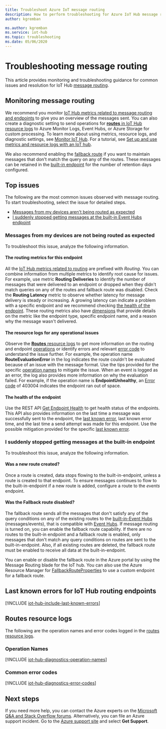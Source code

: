 ```yaml
---
title: Troubleshoot Azure IoT message routing
description: How to perform troubleshooting for Azure IoT Hub message routing
author: kgremban

ms.author: kgremban
ms.service: iot-hub
ms.topic: troubleshooting
ms.date: 05/06/2020
---
```


# Troubleshooting message routing

This article provides monitoring and troubleshooting guidance for common issues and resolution for IoT Hub [message routing](iot-hub-devguide-messages-d2c.md).

## Monitoring message routing

We recommend you monitor [IoT Hub metrics related to message routing and endpoints](monitor-iot-hub-reference.md#routing-metrics) to give you an overview of the messages sent. You can also create a diagnostic setting to send operations for [**routes** in IoT Hub resource logs](monitor-iot-hub-reference.md#routes-category) to Azure Monitor Logs, Event Hubs, or Azure Storage for custom processing. To learn more about using metrics, resource logs, and diagnostic settings, see [Monitor IoT Hub](monitor-iot-hub.md). For a tutorial, see [Set up and use metrics and resource logs with an IoT hub](tutorial-use-metrics-and-diags.md).

We also recommend enabling the [fallback route](iot-hub-devguide-messages-d2c.md#fallback-route) if you want to maintain messages that don't match the query on any of the routes. These messages can be retained in the [built-in endpoint](iot-hub-devguide-messages-read-builtin.md) for the number of retention days configured.

## Top issues

The following are the most common issues observed with message routing. To start troubleshooting, select the issue for detailed steps.

* [Messages from my devices aren't being routed as expected](#messages-from-my-devices-are-not-being-routed-as-expected)
* [I suddenly stopped getting messages at the built-in Event Hubs endpoint](#i-suddenly-stopped-getting-messages-at-the-built-in-endpoint)

### Messages from my devices are not being routed as expected

To troubleshoot this issue, analyze the following information.

#### The routing metrics for this endpoint

All the [IoT Hub metrics related to routing](monitor-iot-hub-reference.md#routing-metrics) are prefixed with *Routing*. You can combine information from multiple metrics to identify root cause for issues. For example, use metric **Routing Deliveries** to identify the number of messages that were delivered to an endpoint or dropped when they didn't match queries on any of the routes and fallback route was disabled. Check the **Routing Latency** metric to observe whether latency for message delivery is steady or increasing. A growing latency can indicate a problem with a specific endpoint and we recommend checking [the health of the endpoint](#the-health-of-the-endpoint). These routing metrics also have [dimensions](monitor-iot-hub-reference.md#metric-dimensions) that provide details on the metric like the endpoint type, specific endpoint name, and a reason why the message wasn't delivered.

#### The resource logs for any operational issues

Observe the [**Routes** resource logs](monitor-iot-hub-reference.md#routes-category) to get more information on the routing and endpoint [operations](#operation-names) or identify errors and relevant [error code](#common-error-codes) to understand the issue further. For example, the operation name **RouteEvaluationError** in the log indicates the route couldn't be evaluated because of an issue with the message format. Use the tips provided for the specific [operation names](#operation-names) to mitigate the issue. When an event is logged as an error, the log also provides more information on why the evaluation failed. For example, if the operation name is **EndpointUnhealthy**, an [Error code](#common-error-codes) of 403004 indicates the endpoint ran out of space.

#### The health of the endpoint

Use the REST API [Get Endpoint Health](/rest/api/iothub/iothubresource/getendpointhealth#iothubresource_getendpointhealth) to get health status of the endpoints. This API also provides information on the last time a message was successfully sent to the endpoint, the [last known error](#last-known-errors-for-iot-hub-routing-endpoints), last known error time, and the last time a send attempt was made for this endpoint. Use the possible mitigation provided for the specific [last known error](#last-known-errors-for-iot-hub-routing-endpoints).

### I suddenly stopped getting messages at the built-in endpoint

To troubleshoot this issue, analyze the following information.

#### Was a new route created?

Once a route is created, data stops flowing to the built-in-endpoint, unless a route is created to that endpoint. To ensure messages continues to flow to the built-in-endpoint if a new route is added, configure a route to the *events* endpoint. 

#### Was the Fallback route disabled?

The fallback route sends all the messages that don't satisfy any of the query conditions on any of the existing routes to the [built-in-Event Hubs](iot-hub-devguide-messages-read-builtin.md) (messages/events), that is compatible with [Event Hubs](../event-hubs/index.yml). If message routing is turned on, you can enable the fallback route capability. If there are no routes to the built-in endpoint and a fallback route is enabled, only messages that don't match any query conditions on routes are sent to the built-in-endpoint. Also, if all existing routes are deleted, the fallback route must be enabled to receive all data at the built-in-endpoint.

You can enable or disable the fallback route in the Azure portal by using the Message Routing blade for the IoT hub. You can also use the Azure Resource Manager for [FallbackRouteProperties](/rest/api/iothub/iothubresource/createorupdate#fallbackrouteproperties) to use a custom endpoint for a fallback route.

## Last known errors for IoT Hub routing endpoints

<a id="last-known-errors"></a>  <!-- why are we using anchors? robin -->
[!INCLUDE [iot-hub-include-last-known-errors](../../includes/iot-hub-include-last-known-errors.md)]

## Routes resource logs

The following are the operation names and error codes logged in the [routes resource logs](monitor-iot-hub-reference.md#routes-category).

<a id="diagnostics-operation-names"></a>
### Operation Names

[!INCLUDE [iot-hub-diagnostics-operation-names](../../includes/iot-hub-diagnostics-operation-names.md)]

<a id="diagnostics-error-codes"></a>
### Common error codes

[!INCLUDE [iot-hub-diagnostics-error-codes](../../includes/iot-hub-diagnostics-error-codes.md)]

## Next steps

If you need more help, you can contact the Azure experts on the [Microsoft Q&A and Stack Overflow forums](https://azure.microsoft.com/support/forums/). Alternatively, you can file an Azure support incident. Go to the [Azure support site](https://azure.microsoft.com/support/options/) and select **Get Support**.
